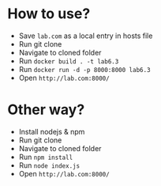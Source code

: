 # How to use? 

- Save `lab.com` as a local entry in hosts file
- Run git clone
- Navigate to cloned folder
- Run `docker build . -t lab6.3`
- Run `docker run -d -p 8000:8000 lab6.3`
- Open `http://lab.com:8000/`

# Other way? 

- Install nodejs & npm
- Run git clone
- Navigate to cloned folder
- Run `npm install`
- Run `node index.js`
- Open `http://lab.com:8000/`
